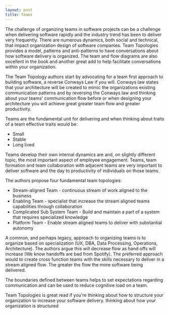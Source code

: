 ```yaml
---
layout: post
title: Teams
---
```


The challenge of organizing teams in software projects can be a challenge when delivering software rapidly and the industry trend has been to deliver very frequently. There are numerous dynamics, both social and technical, that impact organization design of software companies. Team Topologies provides a model, patterns and anti-patterns to have conversations about how software delivery is organized. The team and flow diagrams are also excellent in the book and another great add to help facilitate conversations within your organization.

The Team Topology authors start by advocating for a team first approach to building software, a reverse Conways Law if you will. Conways law states that your architecture will be created to mimic the organizations existing communication patterns and by reversing the Conways law and thinking about your teams' communication flow before or when designing your architecture you will achieve great greater team flow and greater productivity.

Teams are the fundamental unit for delivering and when thinking about traits of a team effective traits would be:
* Small
* Stable
* Long lived

Teams develop their own internal dynamics are and, on slightly different topic, the most important aspect of employee engagement. Teams, team formation and team collaboration with adjacent teams are very important to deliver software and the day to productivity of individuals on those teams.

The authors propose four fundamental team topologies:
* Stream-aligned Team - continuous stream of work aligned to the business
* Enabling Team - specialist that increase the stream aligned teams capabilities through collaboration
* Complicated Sub System Team - Build and maintain a part of a system that requires specialized knowledge
* Platform Team - Enable stream aligned teams to deliver with substantial autonomy

A common, and perhaps legacy, approach to organizing teams is to organize based on specialization (UX, DBA, Data Processing, Operations, Architecture). The authors argue this will decrease flow as hand offs will increase (We know handoffs are bad from Spotify). The preferred approach would to create cross function teams with the skills necessary to deliver in a stream aligned flow. The greater the flow the more software being delivered.

The boundaries defined between teams helps to set expectations regarding communication and can be used to reduce cognitive load on a team.

Team Topologies is great read if you're thinking about how to structure your organization to increase your software delivery.  thinking about how your organization is structured
